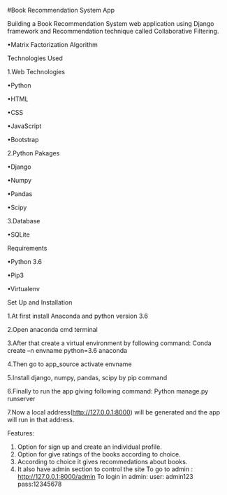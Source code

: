 
#Book Recommendation System App	

Building a Book Recommendation System web application using Django framework and Recommendation technique called Collaborative Filtering.

  •Matrix Factorization Algorithm



Technologies Used

 1.Web Technologies

  •Python

  •HTML

  •CSS

  •JavaScript

  •Bootstrap

 2.Python Pakages

  •Django

  •Numpy

  •Pandas

  •Scipy

 3.Database

  •SQLite

 Requirements

  •Python 3.6

  •Pip3

  •Virtualenv
  
 Set Up and Installation

  1.At first install Anaconda and python version 3.6

  2.Open anaconda cmd terminal


  3.After that create a virtual environment by following command:
    Conda create –n envname python=3.6 anaconda

  4.Then go to
    app_source activate envname

  5.Install django, numpy, pandas, scipy by pip command

  6.Finally to run the app giving following command:
    Python manage.py runserver

  7.Now a local address(http://127.0.0.1:8000) will be generated and the app will run in that address.


Features:
1. Option for sign up and create an individual profile.
2. Option for give ratings of the books according to choice.
3. According to choice it gives recommedations about books.
4. It also have admin section to control the site
   To go to admin : http://127.0.0.1:8000/admin
   To login in admin: user: admin123
                      pass:12345678
                      








